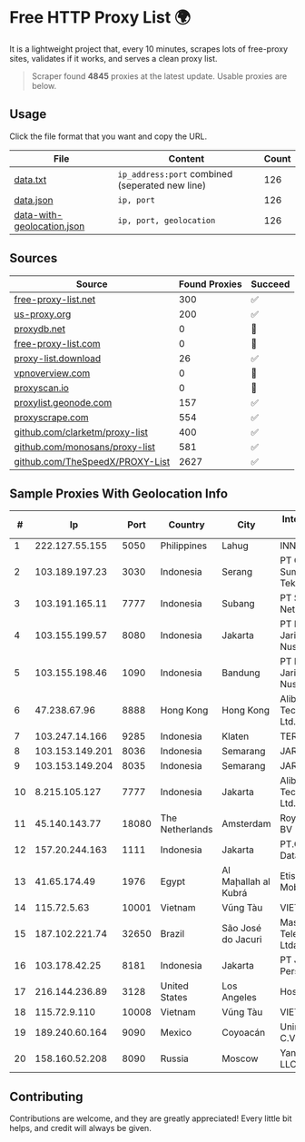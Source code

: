 
# Free HTTP Proxy List 🌍

It is a lightweight project that, every 10 minutes, scrapes lots of free-proxy sites, validates if it works, and serves a clean proxy list.


> Scraper found **4845** proxies at the latest update. Usable proxies are below.

## Usage

Click the file format that you want and copy the URL.


|File|Content|Count|
|----|-------|-----|
|[data.txt](https://raw.githubusercontent.com/themiralay/Proxy-List-World/master/data.txt)|`ip_address:port` combined (seperated new line)|126|
|[data.json](https://raw.githubusercontent.com/themiralay/Proxy-List-World/master/data.json)|`ip, port`|126|
|[data-with-geolocation.json](https://raw.githubusercontent.com/themiralay/Proxy-List-World/master/data-with-geolocation.json)|`ip, port, geolocation`|126|

## Sources

|Source|Found Proxies|Succeed|
|------|-------------|-------|
|[free-proxy-list.net](https://free-proxy-list.net)|300|✅|
|[us-proxy.org](https://www.us-proxy.org)|200|✅|
|[proxydb.net](http://proxydb.net)|0|🚫|
|[free-proxy-list.com](https://free-proxy-list.com/?page=&port=&type%5B%5D=http&type%5B%5D=https&up_time=0&search=Search)|0|🚫|
|[proxy-list.download](https://www.proxy-list.download/HTTP)|26|✅|
|[vpnoverview.com](https://vpnoverview.com/privacy/anonymous-browsing/free-proxy-servers)|0|🚫|
|[proxyscan.io](https://www.proxyscan.io)|0|🚫|
|[proxylist.geonode.com](https://proxylist.geonode.com/api/proxy-list?limit=300&page=1&sort_by=lastChecked&sort_type=desc&protocols=http,https)|157|✅|
|[proxyscrape.com](https://api.proxyscrape.com/v2/?request=displayproxies&protocol=http&timeout=10000&country=all&ssl=all&anonymity=all)|554|✅|
|[github.com/clarketm/proxy-list](https://raw.githubusercontent.com/clarketm/proxy-list/master/proxy-list-raw.txt)|400|✅|
|[github.com/monosans/proxy-list](https://raw.githubusercontent.com/monosans/proxy-list/main/proxies/http.txt)|581|✅|
|[github.com/TheSpeedX/PROXY-List](https://raw.githubusercontent.com/TheSpeedX/PROXY-List/master/http.txt)|2627|✅|


## Sample Proxies With Geolocation Info

|#|Ip|Port|Country|City|Internet Service Provider|
|-|--|----|-------|----|-------------------------|
|1|222.127.55.155|5050|Philippines|Lahug|INNOVE|
|2|103.189.197.23|3030|Indonesia|Serang|PT Graha Sumber Teknologi|
|3|103.191.165.11|7777|Indonesia|Subang|PT Sakti Wijaya Network|
|4|103.155.199.57|8080|Indonesia|Jakarta|PT Lintas Jaringan Nusantara|
|5|103.155.198.46|1090|Indonesia|Bandung|PT Lintas Jaringan Nusantara|
|6|47.238.67.96|8888|Hong Kong|Hong Kong|Alibaba (US) Technology Co., Ltd.|
|7|103.247.14.166|9285|Indonesia|Klaten|TERABIT|
|8|103.153.149.201|8036|Indonesia|Semarang|JARINGANKU|
|9|103.153.149.204|8035|Indonesia|Semarang|JARINGANKU|
|10|8.215.105.127|7777|Indonesia|Jakarta|Alibaba (US) Technology Co., Ltd.|
|11|45.140.143.77|18080|The Netherlands|Amsterdam|RoyaleHosting BV|
|12|157.20.244.163|1111|Indonesia|Jakarta|PT.Global Media Data Prima|
|13|41.65.174.49|1976|Egypt|Al Maḩallah al Kubrá|Etisalat Misr Mobile BB|
|14|115.72.5.63|10001|Vietnam|Vũng Tàu|VIETELmetro|
|15|187.102.221.74|32650|Brazil|São José do Jacuri|Masternet Telecomunicacao Ltda|
|16|103.178.42.25|8181|Indonesia|Jakarta|PT Jaring Solusi Persada|
|17|216.144.236.89|3128|United States|Los Angeles|HostPapa|
|18|115.72.9.110|10008|Vietnam|Vũng Tàu|VIETELmetro|
|19|189.240.60.164|9090|Mexico|Coyoacán|Uninet S.A. de C.V.|
|20|158.160.52.208|8090|Russia|Moscow|Yandex.Cloud LLC|



## Contributing

Contributions are welcome, and they are greatly appreciated! Every
little bit helps, and credit will always be given.

